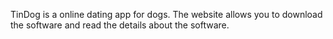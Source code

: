 TinDog is a online dating app for dogs. The website allows you to download the software and  read the details about the software.

